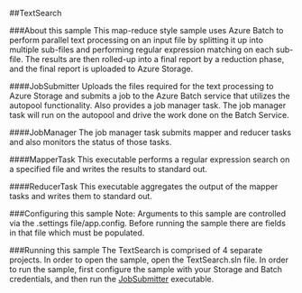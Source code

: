 ##TextSearch

###About this sample
This map-reduce style sample uses Azure Batch to perform parallel text processing on an input file by splitting it up into multiple sub-files and performing regular expression matching on each sub-file. The results are then rolled-up into a final report by a reduction phase, and the final report is uploaded to Azure Storage.

####JobSubmitter
Uploads the files required for the text processing to Azure Storage and submits a job to the Azure Batch service that utilizes the autopool functionality. Also provides a job manager task. The job manager task will run on the autopool and drive the work done on the Batch Service.

####JobManager
The job manager task submits mapper and reducer tasks and also monitors the status of those tasks.

####MapperTask
This executable performs a regular expression search on a specified file and writes the results to standard out.  

####ReducerTask
This executable aggregates the output of the mapper tasks and writes them to standard out.

###Configuring this sample 
Note: Arguments to this sample are controlled via the .settings file/app.config.  Before running the sample there are fields in that file which must be populated.

###Running this sample
The TextSearch is comprised of 4 separate projects.  In order to open the sample, open the TextSearch.sln file.  In order to run the sample, first configure the sample with your Storage and Batch credentials, and then run the [JobSubmitter](./JobSubmitter) executable.